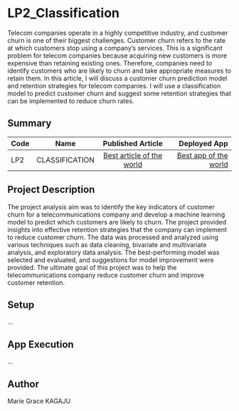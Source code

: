 # LP2_Classification
Telecom companies operate in a highly competitive industry, and customer churn is one of their biggest challenges. Customer churn refers to the rate at which customers stop using a company’s services. This is a significant problem for telecom companies because acquiring new customers is more expensive than retaining existing ones. Therefore, companies need to identify customers who are likely to churn and take appropriate measures to retain them. In this article, I will discuss a customer churn prediction model and retention strategies for telecom companies. I will use a classification model to predict customer churn and suggest some retention strategies that can be implemented to reduce churn rates.

## Summary
| Code      | Name        | Published Article |  Deployed App |
|-----------|-------------|:-------------:|------:|
| LP2 | CLASSIFICATION |  [Best article of the world](https://medium.com/@kagajugrace/customer-churn-prediction-and-retention-strategies-for-a-telecommunications-company-ml-6cd8ee343849) | [Best app of the world](/) |

## Project Description
The project analysis aim was to identify the key indicators of customer churn for a telecommunications company and develop a machine learning model to predict which customers are likely to churn. The project provided insights into effective retention strategies that the company can implement to reduce customer churn. The data was processed and analyzed using various techniques such as data cleaning, bivariate and multivariate analysis, and exploratory data analysis. The best-performing model was selected and evaluated, and suggestions for model improvement were provided. The ultimate goal of this project was to help the telecommunications company reduce customer churn and improve customer retention.

## Setup
...

## App Execution
...

## Author
Marie Grace KAGAJU



